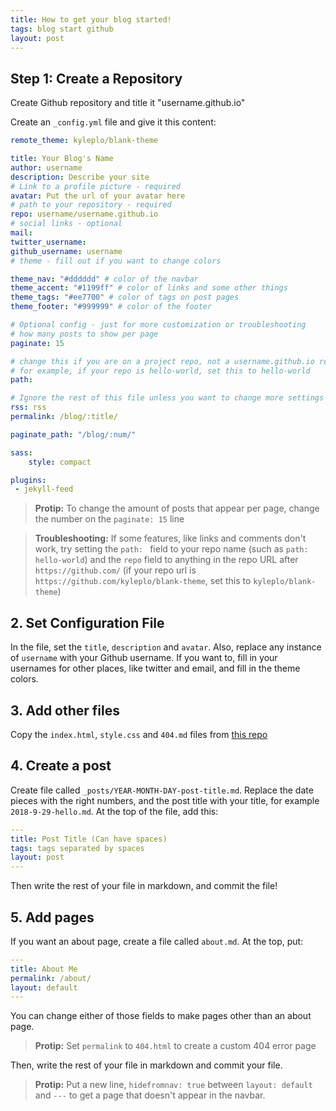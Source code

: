 ```yaml
---
title: How to get your blog started!
tags: blog start github
layout: post
---
```

## Step 1: Create a Repository

Create Github repository and title it "username.github.io"

Create an `_config.yml` file and give it this content:

```yaml
remote_theme: kyleplo/blank-theme

title: Your Blog's Name
author: username
description: Describe your site
# Link to a profile picture - required
avatar: Put the url of your avatar here
# path to your repository - required
repo: username/username.github.io
# social links - optional
mail:  
twitter_username: 
github_username: username
# theme - fill out if you want to change colors

theme_nav: "#dddddd" # color of the navbar
theme_accent: "#1199ff" # color of links and some other things
theme_tags: "#ee7700" # color of tags on post pages
theme_footer: "#999999" # color of the footer

# Optional config - just for more customization or troubleshooting
# how many posts to show per page
paginate: 15

# change this if you are on a project repo, not a username.github.io repo
# for example, if your repo is hello-world, set this to hello-world
path: 

# Ignore the rest of this file unless you want to change more settings
rss: rss
permalink: /blog/:title/

paginate_path: "/blog/:num/"

sass:
    style: compact

plugins:
 - jekyll-feed
```

> **Protip:** To change the amount of posts that appear per page, change the number on the `paginate: 15` line

> **Troubleshooting:** If some features, like links and comments don't work, try setting the `path: ` field to your repo name (such as `path: hello-world`) and the `repo` field to anything in the repo URL after `https://github.com/` (if your repo url is `https://github.com/kyleplo/blank-theme`, set this to `kyleplo/blank-theme`)

## 2. Set Configuration File

In the file, set the `title`, `description` and `avatar`. Also, replace any instance of `username` with your Github username. If you want to, fill in your usernames for other places, like twitter and email, and fill in the theme colors.

## 3. Add other files

Copy the `index.html`, `style.css` and `404.md` files from [this repo](https://github.com/kyleplo/blank-theme/tree/gh-pages)

## 4. Create a post

Create file called `_posts/YEAR-MONTH-DAY-post-title.md`. Replace the date pieces with the right numbers, and the post title with your title, for example `2018-9-29-hello.md`. At the top of the file, add this:
```yaml
---
title: Post Title (Can have spaces)
tags: tags separated by spaces
layout: post
---
```

Then write the rest of your file in markdown, and commit the file!

## 5. Add pages

If you want an about page, create a file called `about.md`. At the top, put:
```yaml
---
title: About Me
permalink: /about/
layout: default
---
```

You can change either of those fields to make pages other than an about page.

> **Protip:** Set `permalink` to `404.html` to create a custom 404 error page

Then, write the rest of your file in markdown and commit your file.

> **Protip:** Put a new line, `hidefromnav: true` between `layout: default` and `---` to get a page that doesn't appear in the navbar.
